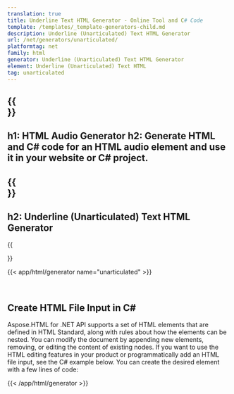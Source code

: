 ```yaml
---
translation: true
title: Underline Text HTML Generator - Online Tool and C# Code
template: /templates/_template-generators-child.md
description: Underline (Unarticulated) Text HTML Generator
url: /net/generators/unarticulated/
platformtag: net
family: html
generator: Underline (Unarticulated) Text HTML Generator
element: Underline (Unarticulated) Text HTML
tag: unarticulated
---
```


{{<section banner>}}
---
h1: HTML Audio Generator
h2: Generate HTML and C# code for an HTML audio element and use it in your website or C# project.
---

{{<section overview>}}
---
h2: Underline (Unarticulated) Text HTML Generator
---


{{<section plugin>}}

{{< app/html/generator name="unarticulated" >}}

<br>
<h2> Create HTML File Input in C#</h2>

Aspose.HTML for .NET API supports a set of HTML elements that are defined in HTML Standard, along with rules about how the elements can be nested. You can modify the document by appending new elements, removing, or editing the content of existing nodes. If you want to use the HTML editing features in your product or programmatically add an HTML file input, see the C# example below. You can create the desired element with a few lines of code:

{{< /app/html/generator >}}